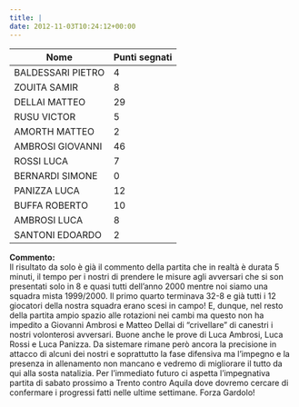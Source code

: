 ```yaml
---
title: |
date: 2012-11-03T10:24:12+00:00
---
```

| **Nome** | **Punti segnati** |
| -------- | ----------------- |
| BALDESSARI PIETRO | 4 |
| ZOUITA SAMIR | 8 |
| DELLAI MATTEO | 29 |
| RUSU VICTOR | 5 |
| AMORTH MATTEO | 2 |
| AMBROSI GIOVANNI | 46 |
| ROSSI LUCA | 7 |
| BERNARDI SIMONE | 0 |
| PANIZZA LUCA | 12 |
| BUFFA ROBERTO | 10 |
| AMBROSI LUCA | 8 |
| SANTONI EDOARDO | 2 |

**Commento:**  
Il risultato da solo è già il commento della partita che in realtà è durata 5 minuti, il tempo per i nostri di prendere le misure agli avversari che si son presentati solo in 8 e quasi tutti dell’anno 2000 mentre noi siamo una squadra mista 1999/2000. Il primo quarto terminava 32-8 e già tutti i 12 giocatori della nostra squadra erano scesi in campo! E, dunque, nel resto della partita ampio spazio alle rotazioni nei cambi ma questo non ha impedito a Giovanni Ambrosi e Matteo Dellai di “crivellare” di canestri i nostri volonterosi avversari. Buone anche le prove di Luca Ambrosi, Luca Rossi e Luca Panizza. Da sistemare rimane però ancora la precisione in attacco di alcuni dei nostri e soprattutto la fase difensiva ma l’impegno e la presenza in allenamento non mancano e vedremo di migliorare il tutto da qui alla sosta natalizia. Per l’immediato futuro ci aspetta l’impegnativa partita di sabato prossimo a Trento contro Aquila dove dovremo cercare di confermare i progressi fatti nelle ultime settimane. Forza Gardolo!